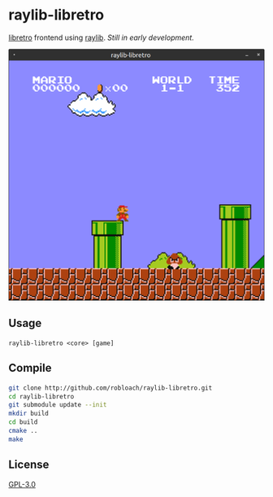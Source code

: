 # raylib-libretro

[libretro](https://www.libretro.com/) frontend using [raylib](https://www.raylib.com). *Still in early development.*

![Screenshot of raylib-libretro](docs/screenshot.png)

## Usage

```
raylib-libretro <core> [game]
```

## Compile

``` sh
git clone http://github.com/robloach/raylib-libretro.git
cd raylib-libretro
git submodule update --init
mkdir build
cd build
cmake ..
make
```

## License

[GPL-3.0](LICENSE)
